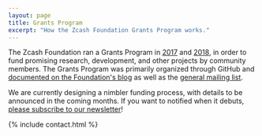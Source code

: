 ```yaml
---
layout: page
title: Grants Program
excerpt: "How the Zcash Foundation Grants Program works."
---
```


The Zcash Foundation ran a Grants Program in [2017](https://github.com/ZcashFoundation/GrantProposals-2017Q4) and [2018](https://github.com/ZcashFoundation/GrantProposals-2018Q2), in order to fund promising research, development, and other projects by community members. The Grants Program was primarily organized through GitHub and [documented on the Foundation's blog](https://www.zfnd.org/tags/#grants) as well as the [general mailing list](https://lists.z.cash.foundation/mailman/listinfo/general).

We are currently designing a nimbler funding process, with details to be announced in the coming months. If you want to notified when it debuts, [please subscribe to our newsletter](https://buttondown.email/zcashfoundation)!

{% include contact.html %}
